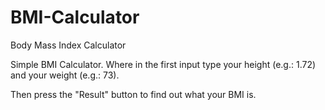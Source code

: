 # BMI-Calculator
Body Mass Index Calculator

Simple BMI Calculator. Where in the first input type your height (e.g.: 1.72) and your weight (e.g.: 73).

Then press the "Result" button to find out what your BMI is.
